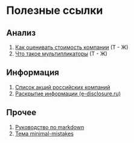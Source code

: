 # Полезные ссылки

## Анализ

1. [Как оценивать стоимость компании](https://journal.tinkoff.ru/razum/) (Т - Ж)
1. [Что такое мультипликаторы](https://journal.tinkoff.ru/multilplicator/) (Т - Ж)


## Информация

1. [Список акций российских компаний](https://ru.investing.com/stock-screener/?sp=country::56|sector::a|industry::a|equityType::a|exchange::40%3Cindustry_trans;5)
1. [Раскрытие информации (e-disclosure.ru)](https://www.e-disclosure.ru/)


## Прочее

1. [Руководство по markdown](https://paulradzkov.com/2014/markdown_cheatsheet/)
1. [Тема minimal-mistakes](https://github.com/mmistakes/minimal-mistakes)